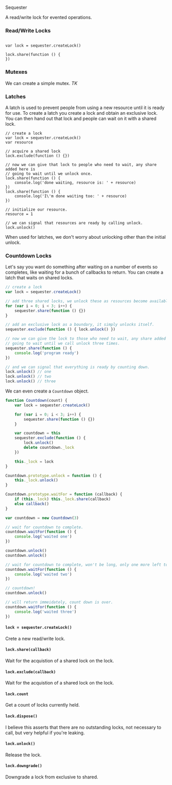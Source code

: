 Sequester

A read/write lock for evented operations.

### Read/Write Locks

```

var lock = sequester.createLock()

lock.share(function () {
})

```

### Mutexes

We can create a simple mutex. *TK*

### Latches

A latch is used to prevent people from using a new resource until it is ready
for use. To create a latch you create a lock and obtain an exclusive lock. You
can then hand out that lock and people can wait on it with a shared lock.

```
// create a lock
var lock = sequester.createLock()
var resource

// acquire a shared lock
lock.exclude(function () {})

// now we can give that lock to people who need to wait, any share added here is
// going to wait until we unlock once.
lock.share(function () {
    console.log('done waiting, resource is: ' + resource)
})
lock.share(function () {
    console.log('I\'m done waiting too: ' + resource)
})

// initialize our resource.
resource = 1

// we can signal that resources are ready by calling unlock.
lock.unlock()
```

When used for latches, we don't worry about unlocking other than the initial
unlock.

### Countdown Locks

Let's say you want do something after waiting on a number of events so
completes, like waiting for a bunch of callbacks to return. You can create a
latch that waits on shared locks.

```javascript
// create a lock
var lock = sequester.createLock()

// add three shared locks, we unlock these as resources become available.
for (var i = 0; i < 3; i++) {
    sequester.share(function () {})
}

// add an exclusive lock as a boundary, it simply unlocks itself.
sequester.exclude(function () { lock.unlock() })

// now we can give the lock to those who need to wait, any share added here is
// going to wait until we call unlock three times.
sequester.share(function () {
    console.log('program ready')
})

// and we can signal that everything is ready by counting down.
lock.unlock() // one
lock.unlock() // two
lock.unlock() // three
```

We can even create a `Countdown` object.

```javascript
function Countdown(count) {
    var lock = sequester.createLock()

    for (var i = 0; i < 3; i++) {
        sequester.share(function () {})
    }

    var countdown = this
    sequester.exclude(function () {
        lock.unlock()
        delete countdown._lock
    })

    this._lock = lock
}

Countdown.prototype.unlock = function () {
    this._lock.unlock()
}

Countdown.prototype.waitFor = function (callback) {
    if (this._lock) this._lock.share(callback)
    else callback()
}

var countdown = new Countdown(3)

// wait for countdown to complete.
countdown.waitFor(function () {
    console.log('waited one')
})

countdown.unlock()
countdown.unlock()

// wait for countdown to complete, won't be long, only one more left to go.
countdown.waitFor(function () {
    console.log('waited two')
})

// countdown!
countdown.unlock()

// will return immeidately, count down is over.
countdown.waitFor(function () {
    console.log('waited three')
})
```

#### `lock = sequester.createLock()`

Crete a new read/write lock.

#### `lock.share(callback)`

Wait for the acquistion of a shared lock on the lock.

#### `lock.exclude(callback)`

Wait for the acquistion of a shared lock on the lock.

#### `lock.count`

Get a count of locks currently held.

#### `lock.dispose()`

I believe this asserts that there are no outstanding locks, not necessary to
call, but very helpful if you're leaking.

#### `lock.unlock()`

Release the lock.

#### `lock.downgrade()`

Downgrade a lock from exclusive to shared.
